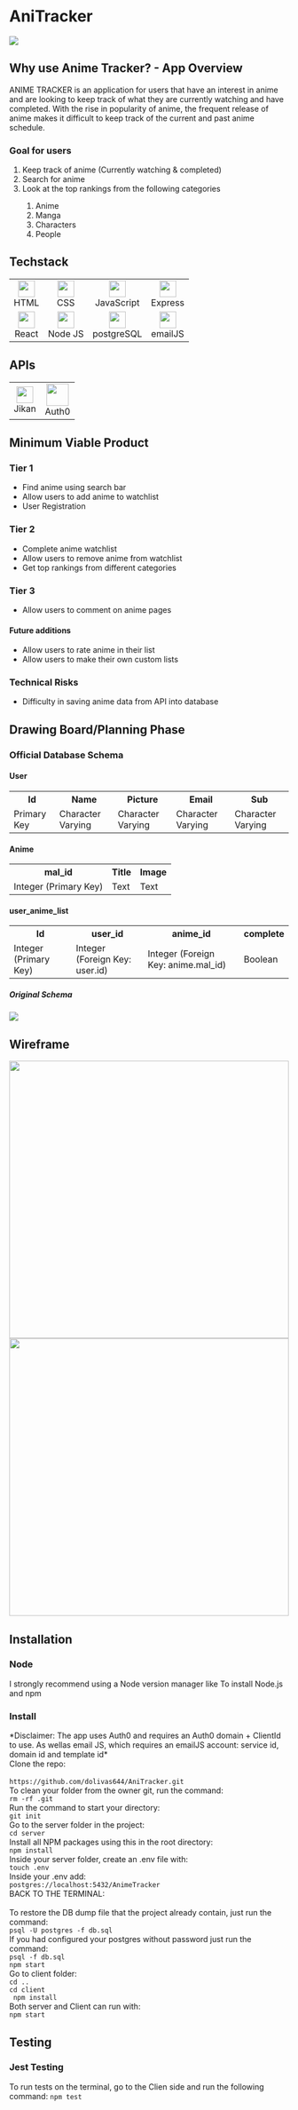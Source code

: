 # AniTracker
<img src="https://github.com/dolivas644/AniTracker/blob/main/client/src/components/Images/Head.png?raw=true">
<h2> Why use Anime Tracker? - App Overview </h2>
  ANIME TRACKER is an application for users that have an interest in anime and are looking to keep track of what they are currently watching and have completed. With the rise in popularity of anime, the frequent release of anime makes it difficult to keep track of the current and past anime schedule. 
<h3> Goal for users </h3>
  <ol>
  <li> Keep track of anime (Currently watching & completed)</li>
  <li> Search for anime </li>
  <li> Look at the top rankings from the following categories</li>
  <ol>
    <li> Anime</li>
    <li> Manga</li>
    <li> Characters</li>
    <li> People</li>
  </ol>
 </ol>
<h2> Techstack </h2>
   <table>
  <tr align="center">
    <td align="center"><img src="https://user-images.githubusercontent.com/76704309/202346526-a5ff4025-f329-4869-9bf2-a55c438acce4.png" height="30px"><br>HTML</td>
    <td align="center"><img src="https://user-images.githubusercontent.com/76704309/202346792-38f643ef-1547-437c-be94-934896ffb419.png" height="30px"><br>CSS</td>
    <td align="center"><img src="https://user-images.githubusercontent.com/76704309/202346924-4c884b4b-2ae1-4c99-96e3-5928237c2608.png" height="30px"><br>JavaScript</td>
    <td align="center"><img src="https://user-images.githubusercontent.com/76704309/202349986-4508269e-0ccc-4557-8387-b200fd48eff5.png" height="30px"><br>Express</td>
  </tr>
     <tr align="center">
    <td align="center"><img src="https://user-images.githubusercontent.com/76704309/202350485-fbca3896-cdf0-42b6-bace-5ff4130d0745.png" height="30px"><br>React</td>
    <td align="center"><img src="https://user-images.githubusercontent.com/76704309/202350785-7c97d6ee-cfdd-42d8-bf66-754ebf06609b.png" height="30px"><br>Node JS</td>
        <td align="center"><img src="https://user-images.githubusercontent.com/76704309/202349804-b01c7de8-8a26-477d-87b7-6533268deafe.png" height="30px"><br>postgreSQL</td>
         <td align="center"><img src="https://user-images.githubusercontent.com/76704309/202370441-e6500520-443f-46c0-8062-243cfdf0ee84.png" height="30px"><br>emailJS</td>
  </tr>
</table>
   <h2>APIs</h2>
   <table>
     <tr>
         <td align="center"><img src="https://user-images.githubusercontent.com/76704309/202351394-d7590e35-21ac-4f29-b042-b91299187901.png" height="30px"><br>Jikan</td>
        <td align="center"><img src="https://user-images.githubusercontent.com/76704309/202351473-c2b9308b-9fd1-4dd6-980e-108bb1eb8731.png" height="40px"><br>Auth0</td>
     </tr>
   </table>
<h2>Minimum Viable Product</h2>
<h3>Tier 1</h3>
<ul>
  <li>Find anime using search bar</li>
  <li>Allow users to add anime to watchlist</li>
  <li>User Registration</li>
</ul>
<h3>Tier 2</h3>
<ul>
  <li>Complete anime watchlist</li>
  <li>Allow users to remove anime from watchlist</li>
  <li>Get top rankings from different categories</li>
</ul>
<h3>Tier 3</h3>
<ul>
<li>Allow users to comment on anime pages</li>
</ul>
<h4>Future additions</h4>
<ul>
  <li>Allow users to rate anime in their list</li>
  <li>Allow users to make their own custom lists</li>
</ul>
<h3>Technical Risks</h3>
<ul>
  <li>Difficulty in saving anime data from API into database</li>
</ul>
<h2>Drawing Board/Planning Phase</h2>
<h3> Official Database Schema </h3>
<h4>User</h4>
<table>
  </tr>
  <tr>
    <th>Id</th>
    <th>Name</th>
    <th>Picture</th>
    <th>Email</th>
    <th>Sub</th>
  </tr>
  <tr>
    <td>Primary Key</td>
    <td>Character Varying</td>
    <td>Character Varying</td>
    <td>Character Varying</td>
    <td>Character Varying</td>
  </tr>
</table>
<h4>Anime</h4>
<table>
  <tr>
    <th>mal_id</th>
    <th>Title</th>
    <th>Image</th>
  </tr>
  <tr>
    <td>Integer (Primary Key)</td>
    <td>Text</td>
    <td>Text</td>
  </tr>
</table>
<h4>user_anime_list</h4>
<table>
  <tr>
    <th>Id</th>
    <th>user_id</th>
    <th>anime_id</th>
    <th>complete</th>
  </tr>
  <tr>
    <td>Integer (Primary Key)</td>
    <td>Integer (Foreign Key: user.id)</td>
    <td>Integer (Foreign Key: anime.mal_id)</td>
    <td>Boolean</td>
  </tr>
</table>
<h5>Original Schema</h5>
<img src="https://i.postimg.cc/1z77NQ27/Screenshot-20221116-081806.png)](https://postimg.cc/67RfDD9C">
<h2>Wireframe</h2>
<img height="500px" width="100%" src="https://i.postimg.cc/mDX0y9q4/Screenshot-20221116-085717.png)](https://postimg.cc/62Zj98tb)">
<img height="500px" width="100%" src="https://i.postimg.cc/R0sBX262/Screenshot-20221116-085801.png)](https://postimg.cc/Lq1wsCVV))">
<h2>Installation</h2>
<h3>Node</h3>
I strongly recommend using a Node version manager like <a href="https://www.w3schools.com](https://github.com/nvm-sh/nvm"></a> 
To install Node.js and npm 
<h3>Install</h3>
*Disclaimer: The app uses Auth0 and requires an Auth0 domain + ClientId to use. As wellas email JS, which requires an emailJS account: service id, domain id and template id*<br>
Clone the repo:<br>
<br><code>https://github.com/dolivas644/AniTracker.git</code>
<br>To clean your folder from the owner git, run the command:
<br><code>rm -rf .git</code>
<br>Run the command to start your directory:
<br><code>git init</code>
<br>Go to the server folder in the project:
<br><code>cd server</code>
<br>Install all NPM packages using this in the root directory:
<br><code>npm install</code>
<br>Inside your server folder, create an .env file with:
<br><code>touch .env</code>
<br>Inside your .env add:
<br><code>postgres://localhost:5432/AnimeTracker</code>
<br>BACK TO THE TERMINAL:<br>
<br>To restore the DB dump file that the project already contain, just run the command:
<br><code>psql -U postgres -f db.sql</code>
<br>If you had configured your postgres without password just run the command:
<br><code>psql -f db.sql</code>
<br><code>npm start</code>
<br>Go to client folder:
<br><code>cd ..</code>
<br><code>cd client</code>
<br><code> npm install</code>
<br>Both server and Client can run with:
<br><code>npm start</code>
  <h2>Testing</h2>
  <h3>Jest Testing</h3>
  To run tests on the terminal, go to the Clien side and run the following command:
  <code>npm test</code>
  
